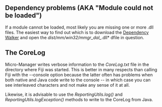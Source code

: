 ---
---
## Dependency problems (AKA "Module could not be loaded")

If a module cannot be loaded, most likely you are missing one or more .dll files. The easiest way to find out which is to download the [Dependency Walker](https://www.dependencywalker.com/) and open the *dist/mm/win32/mmgr_dal_*.dll* dfile in question.

## The CoreLog

Micro-Manager writes verbose information to the *CoreLog<timestamp>.txt* file in the directory where Fiji was started. This is better in many respects than calling Fiji with the --console option because the latter often has problems when both native and Java code write to the console -- in which case you can see interleaved characters and not make any sense of it at all.

Likewise, it is advisable to use the *ReportingUtils.log()* and *ReportingUtils.logException()* methods to write to the CoreLog from Java.
